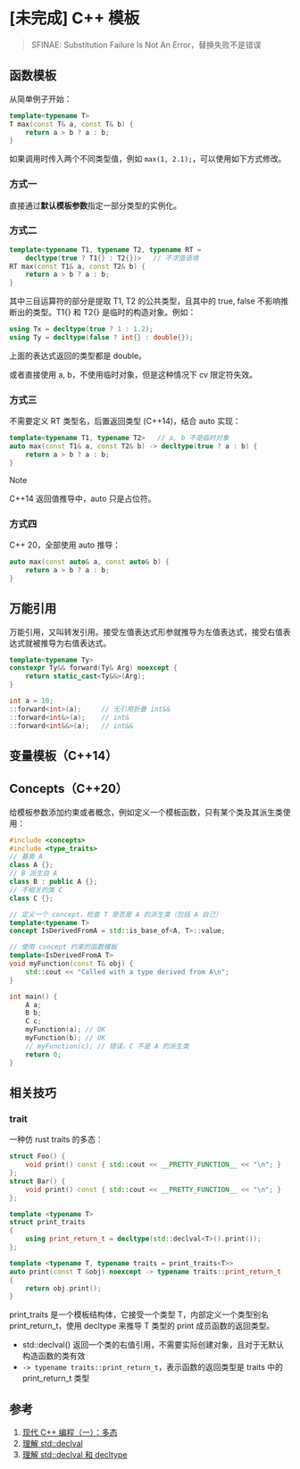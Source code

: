 # [未完成] C++ 模板


> SFINAE: Substitution Failure Is Not An Error，替换失败不是错误

## 函数模板

从简单例子开始：

```cpp
template<typename T>
T max(const T& a, const T& b) {
	return a > b ? a : b;
}
```

如果调用时传入两个不同类型值，例如 `max(1, 2.1);`，可以使用如下方式修改。

### 方式一

直接通过**默认模板参数**指定一部分类型的实例化。

### 方式二

```cpp
template<typename T1, typename T2, typename RT =
	decltype(true ? T1{} : T2{})>   // 不求值语境
RT max(const T1& a, const T2& b) {
	return a > b ? a : b;
}
```

其中三目运算符的部分是提取 T1, T2 的公共类型，且其中的 true, false 不影响推断出的类型。T1{} 和 T2{} 是临时的构造对象。例如：

```cpp
using Tx = decltype(true ? 1 : 1.2);
using Ty = decltype(false ? int{} : double{});
```

上面的表达式返回的类型都是 double。

或者直接使用 a, b，不使用临时对象，但是这种情况下 cv 限定符失效。

### 方式三

不需要定义 RT 类型名，后置返回类型 (C++14)，结合 auto 实现：

```cpp
template<typename T1, typename T2>   // a, b 不是临时对象
auto max(const T1& a, const T2& b) -> decltype(true ? a : b) {
	return a > b ? a : b;
}
```

> [!NOTE]  
> C++14 返回值推导中，auto 只是占位符。

### 方式四

C++ 20，全部使用 auto 推导：

```cpp
auto max(const auto& a, const auto& b) {
	return a > b ? a : b;
}
```

## 万能引用

万能引用，又叫转发引用。接受左值表达式形参就推导为左值表达式，接受右值表达式就被推导为右值表达式。

```cpp
template<typename Ty>
constexpr Ty&& forward(Ty& Arg) noexcept {
	return static_cast<Ty&&>(Arg);
}
```

```cpp
int a = 10;
::forward<int>(a);     // 无引用折叠 int&&
::forward<int&>(a);    // int&
::forward<int&&>(a);   // int&&
```

## 变量模板（C++14）


## Concepts（C++20）

给模板参数添加约束或者概念，例如定义一个模板函数，只有某个类及其派生类使用：

```cpp
#include <concepts>
#include <type_traits>
// 基类 A
class A {};
// B 派生自 A 
class B : public A {};
// 不相关的类 C
class C {};

// 定义一个 concept，检查 T 是否是 A 的派生类（包括 A 自己）
template<typename T>
concept IsDerivedFromA = std::is_base_of<A, T>::value;

// 使用 concept 约束的函数模板
template<IsDerivedFromA T>
void myFunction(const T& obj) {
    std::cout << "Called with a type derived from A\n";
}

int main() {
    A a;
    B b;
    C c;
    myFunction(a); // OK
    myFunction(b); // OK
    // myFunction(c); // 错误，C 不是 A 的派生类
    return 0;
}
```

## 相关技巧

### trait 

一种仿 rust traits 的多态：

```cpp
struct Foo() {
    void print() const { std::cout << __PRETTY_FUNCTION__ << "\n"; }
};
struct Bar() {
    void print() const { std::cout << __PRETTY_FUNCTION__ << "\n"; }
};

template <typename T>
struct print_traits
{
    using print_return_t = decltype(std::declval<T>().print());
};

template <typename T, typename traits = print_traits<T>>
auto print(const T &obj) noexcept -> typename traits::print_return_t
{
    return obj.print();
}
```

print_traits 是一个模板结构体，它接受一个类型 T，内部定义一个类型别名 print_return_t，使用 decltype 来推导 T 类型的 print 成员函数的返回类型。

- std::declval<T>() 返回一个类的右值引用，不需要实际创建对象，且对于无默认构造函数的类有效
- `-> typename traits::print_return_t`，表示函数的返回类型是 traits 中的 print_return_t 类型

## 参考

1. [现代 C++ 编程（一）：多态](https://toby-shi-cloud.github.io/posts/cpppolymorphism.html)
2. [理解 std::declval](https://stdrc.cc/post/2020/09/12/std-declval/)
3. [理解 std::declval 和 decltype](https://juejin.cn/post/7021306822350864414)
